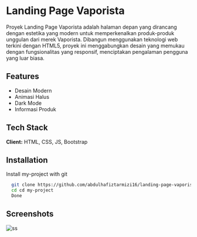 
# Landing Page Vaporista

Proyek Landing Page Vaporista adalah halaman depan yang dirancang dengan estetika yang modern untuk memperkenalkan produk-produk unggulan dari merek Vaporista. Dibangun menggunakan teknologi web terkini dengan HTML5, proyek ini menggabungkan desain yang memukau dengan fungsionalitas yang responsif, menciptakan pengalaman pengguna yang luar biasa.


## Features

- Desain Modern
- Animasi Halus
- Dark Mode
- Informasi Produk


## Tech Stack

**Client:** HTML, CSS, JS, Bootstrap


## Installation

Install my-project with git

```bash
  git clone https://github.com/abdulhafiztarmizi16/landing-page-vaporista.git
  cd cd my-project
  Done
```
    
## Screenshots

![ss](https://github.com/abdulhafiztarmizi16/landing-page-vaporista/assets/49181357/a1eb87d4-6c97-4cf2-aaae-7d532340f0e8)

